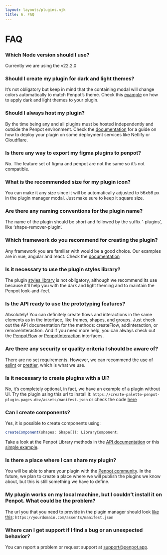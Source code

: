 ```yaml
---
layout: layouts/plugins.njk
title: 6. FAQ
---
```


# FAQ

### Which Node version should I use?

Currently we are using the v22.2.0

### Should I create my plugin for dark and light themes?

It’s not obligatory but keep in mind that the containing modal will change colors automatically to match Penpot’s theme. Check this <a target="_blank" href="https://github.com/penpot/penpot-plugins-samples/tree/main/theme">example</a> on how to apply dark and light themes to your plugin.

### Should I always host my plugin?

By the time being any and all plugins must be hosted independently and outside the Penpot environment. Check the <a target="_blank" href="/plugins/deployment/">documentation</a> for a guide on how to deploy your plugin on some deployment services like Netlify or Cloudflare.

### Is there any way to export my figma plugins to penpot?

No. The feature set of figma and penpot are not the same so it’s not compatible.

### What is the recommended size for my plugin icon?

You can make it any size since it will be automatically adjusted to 56x56 px in the plugin manager modal. Just make sure to keep it square size.

### Are there any naming conventions for the plugin name?

The name of the plugin should be short and followed by the suffix ‘-plugins’, like ‘shape-remover-plugin’.

### Which framework do you recommend for creating the plugin?

Any framework you are familiar with would be a good choice. Our examples are in vue, angular and react. Check the <a target="_blank" href="/plugins/create-a-plugin/">documentation</a>

### Is it necessary to use the plugin styles library?

The plugin <a target="_blank" href="https://www.npmjs.com/package/@penpot/plugin-styles">styles library</a> is not obligatory, although we recommend its use because it'll help you with the dark and light theming and to maintain the Penpot look-and-feel.

### Is the API ready to use the prototyping features?

Absolutely! You can definitely create flows and interactions in the same elements as in the interface, like frames, shapes, and groups. Just check out the API documentation for the methods: createFlow, addInteraction, or removeInteraction. And if you need more help, you can always check out the <a target="_blank" href="https://penpot-plugins-api-doc.pages.dev/interfaces/PenpotFlow">PenpotFlow</a> or <a target="_blank" href="https://penpot-plugins-api-doc.pages.dev/interfaces/PenpotInteraction">PenpotInteraction</a> interfaces.

### Are there any security or quality criteria I should be aware of?

There are no set requirements. However, we can recommend the use of <a target="_blank" href="https://typescript-eslint.io/">eslint</a> or <a target="_blank" href="https://prettier.io/">prettier</a>, which is what we use.

### Is it necessary to create plugins with a UI?

No, it’s completely optional, in fact, we have an example of a plugin without UI. Try the plugin using this url to install it: `https://create-palette-penpot-plugin.pages.dev/assets/manifest.json` or check the code <a target="_blank" href="https://github.com/penpot/penpot-plugins/tree/main/apps/create-palette-plugin">here</a>

### Can I create components?

Yes, it is possible to create components using:

```js
createComponent(shapes: Shape[]): LibraryComponent;
```

Take a look at the Penpot Library methods in the <a target="_blank" href="https://penpot-plugins-api-doc.pages.dev/interfaces/Library">API documentation</a> or this <a target="_blank" href="https://github.com/penpot/penpot-plugins-samples/tree/main/components-library">simple example</a>.

### Is there a place where I can share my plugin?

You will be able to share your plugin with the <a target="_blank" href="https://community.penpot.app/">Penpot community</a>. In the future, we plan to create a place where we will publish the plugins we know about, but this is still something we have to define.

### My plugin works on my local machine, but I couldn’t install it on Penpot. What could be the problem?

The url you that you need to provide in the plugin manager should look <a target="_blank" href="/plugins/create-a-plugin/#2.6.-step-6.-configure-the-manifest-file">like this</a>: `https://yourdomain.com/assents/manifest.json`

### Where can I get support if I find a bug or an unexpected behavior?

You can report a problem or request support at <a href="mailto:support@penpot.app">support@penpot.app</a>.

